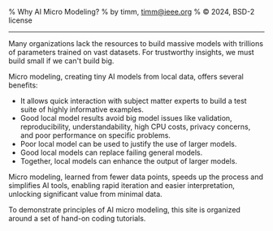 % Why AI Micro Modeling?
% by timm, <timm@ieee.org>
% &copy; 2024, BSD-2 license
<hr>

Many organizations
lack the resources to build massive models with trillions of parameters trained on vast datasets. For trustworthy insights, we must build small if we can't build big.

Micro modeling, creating tiny AI models from local data, offers several benefits:

- It allows quick interaction with subject matter experts to build a test suite of highly informative examples.
- Good local model results avoid big model issues like validation, reproducibility, understandability, high CPU costs, privacy concerns, and poor performance on specific problems.
- Poor local model can be used to justify the use of larger models.
- Good local models can replace failing general models.
- Together, local models can enhance the output of larger models.

Micro modeling, learned from fewer data points, speeds up the process
and simplifies AI tools, enabling rapid iteration and easier
interpretation, unlocking significant value from minimal data.

To demonstrate principles of AI micro modeling, this site is organized around a set of hand-on
coding tutorials. 

